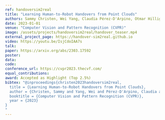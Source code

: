 ```yaml
---
ref: handoversim2real
title: "Learning Human-to-Robot Handovers from Point Clouds"
authors: Sammy Christen, Wei Yang, Claudia Pérez-D'Arpino, Otmar Hilliges, Dieter Fox, Yu-Wei Chao
date: 2023-01-01
venue: "Computer Vision and Pattern Recognition (CVPR)"
image: /assets/projects/handoversim2real/handover_teaser.mp4
external_project_page: https://handover-sim2real.github.io
video: https://youtu.be/IsjCdoIAA7s
talk: 
paper: https://arxiv.org/abs/2303.17592
poster: 
data: 
code: 
conference_url: https://cvpr2023.thecvf.com/
equal_contributions: 
award: Accepted as Highlight (Top 2.5%)
bibtex: "@inproceedings{christen2023handoversim2real,
  title = {Learning Human-to-Robot Handovers from Point Clouds},
  author = {Christen, Sammy and Yang, Wei and Pérez-D'Arpino, Claudia and Hilliges, Otmar and Fox, Dieter and Chao, Yu-Wei},
  booktitle = {Computer Vision and Pattern Recognition (CVPR)},
  year = {2023}
}
"
---
```

